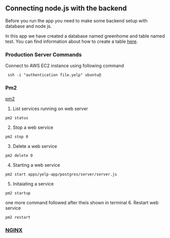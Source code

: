 ## Connecting node.js with the backend 
Before you run the app you need to make some backend setup with database and node js. 

In this app we have created a database named greenhome and table named test. 
You can find information about how to create a table [here](https://github.com/GreenHomeNow/postgres/blob/master/server/db/databaseCommands.md).

### Production Server Commands 
Connect to AWS EC2 instance using following command 
```
 ssh -i "authentication file.yelp" ubuntu@
```
### Pm2 
[pm2](https://pm2.keymetrics.io)

1. List services running on web server 
```
pm2 status 
```
2. Stop a web service 
```
pm2 stop 0
```
3. Delete a web service 
```
pm2 delete 0
```
4. Starting a web service 
```
pm2 start apps/yelp-app/postgres/server/server.js
```
5. Initaiating a service
```
pm2 startup
```
one more command followed after theis shown in terminal
6. Restart web service 
```
pm2 restart
```
### [NGINX](https://www.nginx.com)

